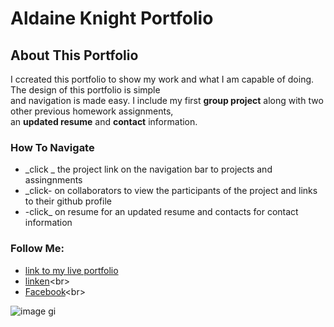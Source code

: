 # Aldaine Knight Portfolio

## About This Portfolio

I ccreated this portfolio to show my work and what I am capable of doing. The design of this portfolio is simple<br>
and navigation is made easy. I include my first **group project** along with two other previous homework assignments,<br>
an **updated resume** and **contact** information.

### How To Navigate
* _click _ the project link on the navigation bar to projects and assingnments<br>
* _click- on collaborators to view the participants of the project and links to their github profile<br>
* -click_ on resume for an updated resume and contacts for contact information<br>
### Follow Me:
* [link to my live portfolio](https://luvkil.github.io/portfoliotwo/)<br>
* [linken]("https://www.linkedin.com/in/steven097894178/")<br>
* [Facebook]("https://www.facebook.com/steven.knight.142892")<br>

![image](https://user-images.githubusercontent.com/57713429/124366562-b3497f00-dc1e-11eb-8c0c-f6be8f08367b.png)
gi